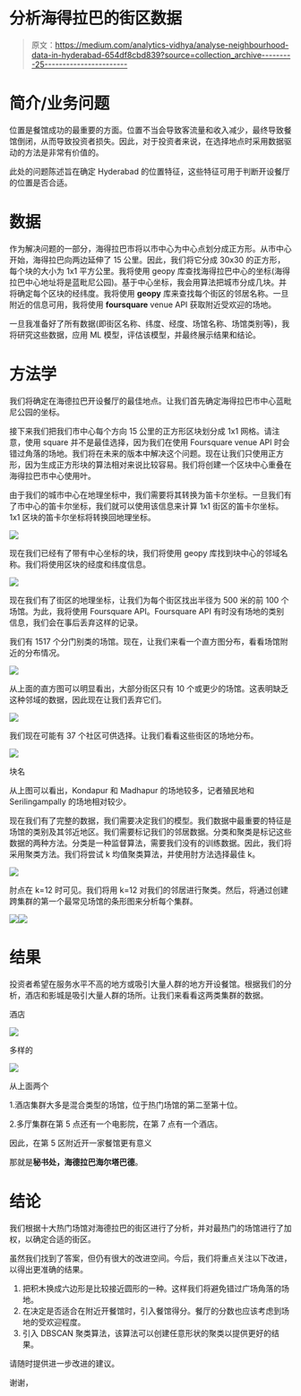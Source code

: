 # 分析海得拉巴的街区数据

> 原文：<https://medium.com/analytics-vidhya/analyse-neighbourhood-data-in-hyderabad-654df8cbd839?source=collection_archive---------25----------------------->

# 简介/业务问题

位置是餐馆成功的最重要的方面。位置不当会导致客流量和收入减少，最终导致餐馆倒闭，从而导致投资者损失。因此，对于投资者来说，在选择地点时采用数据驱动的方法是非常有价值的。

此处的问题陈述旨在确定 Hyderabad 的位置特征，这些特征可用于判断开设餐厅的位置是否合适。

# 数据

作为解决问题的一部分，海得拉巴市将以市中心为中心点划分成正方形。从市中心开始，海得拉巴向两边延伸了 15 公里。因此，我们将它分成 30x30 的正方形，每个块的大小为 1x1 平方公里。我将使用 geopy 库查找海得拉巴中心的坐标(海得拉巴中心地址将是蓝毗尼公园)。基于中心坐标，我会用算法把城市分成几块。并将确定每个区块的经纬度。我将使用 **geopy** 库来查找每个街区的邻居名称。一旦附近的信息可用，我将使用 **foursquare** venue API 获取附近受欢迎的场地。

一旦我准备好了所有数据(即街区名称、纬度、经度、场馆名称、场馆类别等)，我将研究这些数据，应用 ML 模型，评估该模型，并最终展示结果和结论。

# 方法学

我们将确定在海德拉巴开设餐厅的最佳地点。让我们首先确定海得拉巴市中心蓝毗尼公园的坐标。

接下来我们把我们市中心每个方向 15 公里的正方形区块划分成 1x1 网格。请注意，使用 square 并不是最佳选择，因为我们在使用 Foursquare venue API 时会错过角落的场地。我们将在未来的版本中解决这个问题。现在让我们只使用正方形，因为生成正方形块的算法相对来说比较容易。我们将创建一个区块中心重叠在海得拉巴市中心使用叶。

由于我们的城市中心在地理坐标中，我们需要将其转换为笛卡尔坐标。一旦我们有了市中心的笛卡尔坐标，我们就可以使用该信息来计算 1x1 街区的笛卡尔坐标。1x1 区块的笛卡尔坐标将转换回地理坐标。

![](img/79199fe0e2ae2466ed0bbce0089c34ba.png)

现在我们已经有了带有中心坐标的块，我们将使用 geopy 库找到块中心的邻域名称。我们将使用区块的经度和纬度信息。

![](img/590d825cbf8e6f8812e74514dda69050.png)

现在我们有了街区的地理坐标，让我们为每个街区找出半径为 500 米的前 100 个场馆。为此，我将使用 Foursquare API。Foursquare API 有时没有场地的类别信息，我们会在事后丢弃这样的记录。

我们有 1517 个分门别类的场馆。现在，让我们来看一个直方图分布，看看场馆附近的分布情况。

![](img/f8637774cbecd6a28c4e592043894784.png)

从上面的直方图可以明显看出，大部分街区只有 10 个或更少的场馆。这表明缺乏这种邻域的数据，因此现在让我们丢弃它们。

![](img/cab131748337e61a5a8a0080779cd5aa.png)

我们现在可能有 37 个社区可供选择。让我们看看这些街区的场地分布。

![](img/cd94942585e9c5d6d211163ca36357d1.png)

块名

从上图可以看出，Kondapur 和 Madhapur 的场地较多，记者殖民地和 Serilingampally 的场地相对较少。

现在我们有了完整的数据，我们需要决定我们的模型。我们数据中最重要的特征是场馆的类别及其邻近地区。我们需要标记我们的邻居数据。分类和聚类是标记这些数据的两种方法。分类是一种监督算法，需要我们没有的训练数据。因此，我们将采用聚类方法。我们将尝试 k 均值聚类算法，并使用肘方法选择最佳 k。

![](img/65b7b18adb89dc8a01800d90d611912a.png)

肘点在 k=12 时可见。我们将用 k=12 对我们的邻居进行聚类。然后，将通过创建跨集群的第一个最常见场馆的条形图来分析每个集群。

![](img/1009f2a59c6099ce57651e9990ab18bd.png)![](img/d8510038f095f27c3590b6ef4f2859d1.png)

# 结果

投资者希望在服务水平不高的地方或吸引大量人群的地方开设餐馆。根据我们的分析，酒店和影城是吸引大量人群的场所。让我们来看看这两类集群的数据。

酒店

![](img/390a97590ecf5570852aed91963b9e31.png)

多样的

![](img/574c064f1e206778ba82aaf9df882d3c.png)

从上面两个

1.酒店集群大多是混合类型的场馆，位于热门场馆的第二至第十位。

2.多厅集群在第 5 点还有一个电影院，在第 7 点有一个酒店。

因此，在第 5 区附近开一家餐馆更有意义

那就是**秘书处，海德拉巴海尔塔巴德**。

# 结论

我们根据十大热门场馆对海德拉巴的街区进行了分析，并对最热门的场馆进行了加权，以确定合适的街区。

虽然我们找到了答案，但仍有很大的改进空间。今后，我们将重点关注以下改进，以得出更准确的结果。

1.  把积木换成六边形是比较接近圆形的一种。这样我们将避免错过广场角落的场地。
2.  在决定是否适合在附近开餐馆时，引入餐馆得分。餐厅的分数也应该考虑到场地的受欢迎程度。
3.  引入 DBSCAN 聚类算法，该算法可以创建任意形状的聚类以提供更好的结果。

请随时提供进一步改进的建议。

谢谢，